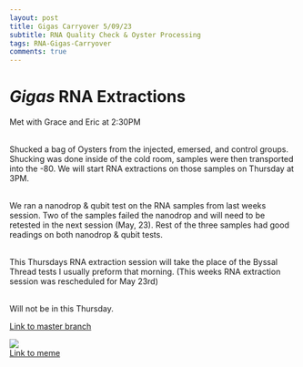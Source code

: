 ```yaml
---
layout: post
title: Gigas Carryover 5/09/23
subtitle: RNA Quality Check & Oyster Processing
tags: RNA-Gigas-Carryover
comments: true
---
```


# *Gigas* RNA Extractions
Met with Grace and Eric at 2:30PM

<br> Shucked a bag of Oysters from the injected, emersed, and control groups. Shucking was done inside of the cold room, samples were then transported into the -80. We will start RNA extractions on those samples on Thursday at 3PM.

<br> We ran a nanodrop & qubit test on the RNA samples from last weeks session. Two of the samples failed the nanodrop and will need to be retested in the next session (May, 23). Rest of the three samples had good readings on both nanodrop & qubit tests.

<br> This Thursdays RNA extraction session will take the place of the Byssal Thread tests I usually preform that morning. (This weeks RNA extraction session was rescheduled for May 23rd)

<br> Will not be in this Thursday.

[Link to master branch](https://github.com/mattgeorgephd/USDA-SRGARP-gigas-carryover)

![](https://scontent-sea1-1.xx.fbcdn.net/v/t1.18169-9/22788797_1337402803054493_7504643306149021967_n.jpg?stp=cp0_dst-jpg_e15_q65_s320x320&_nc_cat=103&ccb=1-7&_nc_sid=110474&_nc_ohc=96Dp9V3PAawAX86aqdp&_nc_ht=scontent-sea1-1.xx&oh=00_AfDv59ZIPQWufw9ib5pbylKMs23CayXy_LqovQZI8jAw-g&oe=64829910)
<br> [Link to meme](https://m.facebook.com/bowensisland/posts/1337402833054490/)
